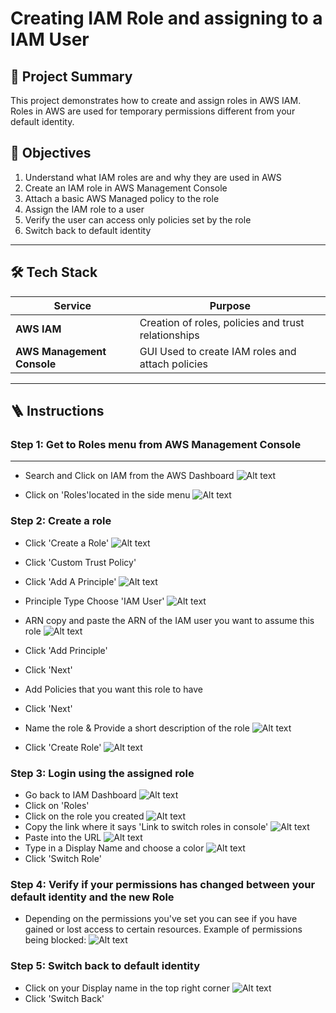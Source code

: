 # Creating IAM Role and assigning to a IAM User

## 📌 Project Summary
This project demonstrates how to create and assign roles in AWS IAM. Roles in AWS are used for temporary permissions different from your default identity.

## 🎯 Objectives
 1) Understand what IAM roles are and why they are used in AWS
 2) Create an IAM role in AWS Management Console
 3) Attach a basic AWS Managed policy to the role
 4) Assign the IAM role to a user
 5) Verify the user can access only policies set by the role
 6) Switch back to default identity
---

## 🛠️ Tech Stack
| Service | Purpose |
|--------|---------|
| **AWS IAM** | Creation of roles, policies and trust relationships |
| **AWS Management Console**| GUI Used to create IAM roles and attach policies |


---

## 🪜  Instructions

### Step 1: Get to Roles menu from AWS Management Console
---
  - Search and Click on IAM from the AWS Dashboard
    ![Alt text](images/AWS-Console-Home.png)

  - Click on 'Roles'located in the side menu
    ![Alt text](images/IAM-Dashboard.png)
### Step 2: Create a role  
  - Click 'Create a Role'
    ![Alt text](images/Roles-Menu.png)
  - Click 'Custom Trust Policy'
    
  - Click 'Add A Principle'
     ![Alt text](images/Add-a-Principle.png)
  - Principle Type Choose 'IAM User'
     ![Alt text](images/Add-Principle.png)
    
  - ARN copy and paste the ARN of the IAM user you want to assume this role
    ![Alt text](images/GetARN-IAM-USER.png)
  - Click 'Add Principle'
  - Click 'Next'
  - Add Policies that you want this role to have
  - Click 'Next'
  - Name the role & Provide a short description of the role
    ![Alt text](images/Create-A-Role.png)
  - Click 'Create Role'
    ![Alt text](images/Review-Role.png)
### Step 3: Login using the assigned role
  - Go back to IAM Dashboard
    ![Alt text](images/IAM-Dashboard.png)
  - Click on 'Roles'
  - Click on the role you created
    ![Alt text](images/Roles-Menu.png)
  - Copy the link where it says 'Link to switch roles in console'
    ![Alt text](images/CopyLinkTo-Role.png)
  - Paste into the URL
    ![Alt text](images/CopiedRoleLink.png)
  - Type in a Display Name and choose a color
    ![Alt text](images/SwitchRoleLoginScreen.png)
  - Click 'Switch Role'
### Step 4: Verify if your permissions has changed between your default identity and the new Role
  - Depending on the permissions you've set you can see if you have gained or lost access to certain resources.
    Example of permissions being blocked:
    ![Alt text](images/ExamplePoliciesBlocked.png)
### Step 5: Switch back to default identity
  - Click on your Display name in the top right corner
    ![Alt text](images/SwitchingBack-Switching-toOtherRoles.png)
  - Click 'Switch Back'
    
